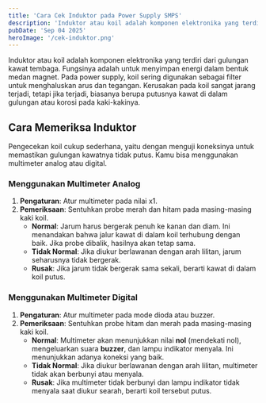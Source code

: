 ```yaml
---
title: 'Cara Cek Induktor pada Power Supply SMPS'
description: 'Induktor atau koil adalah komponen elektronika yang terdiri dari gulungan kawat tembaga. Fungsinya adalah untuk menyimpan energi dalam bentuk medan magnet.'
pubDate: 'Sep 04 2025'
heroImage: '/cek-induktor.png'
---
```


Induktor atau koil adalah komponen elektronika yang terdiri dari gulungan kawat tembaga. Fungsinya adalah untuk menyimpan energi dalam bentuk medan magnet. Pada power supply, koil sering digunakan sebagai filter untuk menghaluskan arus dan tegangan. Kerusakan pada koil sangat jarang terjadi, tetapi jika terjadi, biasanya berupa putusnya kawat di dalam gulungan atau korosi pada kaki-kakinya.

## Cara Memeriksa Induktor

Pengecekan koil cukup sederhana, yaitu dengan menguji koneksinya untuk memastikan gulungan kawatnya tidak putus. Kamu bisa menggunakan multimeter analog atau digital.
### Menggunakan Multimeter Analog
1. **Pengaturan**: Atur multimeter pada nilai x1.
2. **Pemeriksaan**: Sentuhkan probe merah dan hitam pada masing-masing kaki koil.
    - **Normal**: Jarum harus bergerak penuh ke kanan dan diam. Ini menandakan bahwa jalur kawat di dalam koil terhubung dengan baik. Jika probe dibalik, hasilnya akan tetap sama.
    - **Tidak Normal**: Jika diukur berlawanan dengan arah lilitan, jarum seharusnya tidak bergerak.
    - **Rusak**: Jika jarum tidak bergerak sama sekali, berarti kawat di dalam koil putus.

### Menggunakan Multimeter Digital
1. **Pengaturan**: Atur multimeter pada mode dioda atau buzzer.
2. **Pemeriksaan**: Sentuhkan probe hitam dan merah pada masing-masing kaki koil.
    - **Normal**: Multimeter akan menunjukkan nilai **nol** (mendekati nol), mengeluarkan suara **buzzer**, dan lampu indikator menyala. Ini menunjukkan adanya koneksi yang baik.
    - **Tidak Normal**: Jika diukur berlawanan dengan arah lilitan, multimeter tidak akan berbunyi atau menyala.
    - **Rusak**: Jika multimeter tidak berbunyi dan lampu indikator tidak menyala saat diukur searah, berarti koil tersebut putus.
